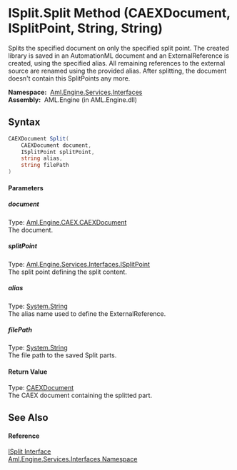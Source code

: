 ISplit.Split Method (CAEXDocument, ISplitPoint, String, String)
===============================================================
Splits the specified document on only the specified split point. The created library is saved in an AutomationML document and an ExternalReference is created, using the specified alias. All remaining references to the external source are renamed using the provided alias. After splitting, the document doesn't contain this SplitPoints any more.

  **Namespace:**  [Aml.Engine.Services.Interfaces][1]  
  **Assembly:**  AML.Engine (in AML.Engine.dll)

Syntax
------

```csharp
CAEXDocument Split(
	CAEXDocument document,
	ISplitPoint splitPoint,
	string alias,
	string filePath
)
```

#### Parameters

##### *document*
Type: [Aml.Engine.CAEX.CAEXDocument][2]  
The document.

##### *splitPoint*
Type: [Aml.Engine.Services.Interfaces.ISplitPoint][3]  
The split point defining the split content.

##### *alias*
Type: [System.String][4]  
The alias name used to define the ExternalReference.

##### *filePath*
Type: [System.String][4]  
The file path to the saved Split parts.

#### Return Value
Type: [CAEXDocument][2]  
The CAEX document containing the splitted part. 

See Also
--------

#### Reference
[ISplit Interface][5]  
[Aml.Engine.Services.Interfaces Namespace][1]  

[1]: ../README.md
[2]: ../../Aml.Engine.CAEX/CAEXDocument/README.md
[3]: ../ISplitPoint/README.md
[4]: https://docs.microsoft.com/dotnet/api/system.string
[5]: README.md
[6]: https://www.automationml.org
[7]: ../../icons/logoShade.png